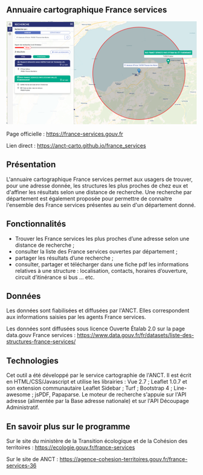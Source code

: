 ## Annuaire cartographique France services

![alt text](img/Capture.PNG)

Page officielle : https://france-services.gouv.fr

Lien direct : https://anct-carto.github.io/france_services

## Présentation

L'annuaire cartographique France services permet aux usagers de trouver, pour une adresse donnée, les structures les plus proches de chez eux et d'affiner les résultats selon une distance de recherche. Une recherche par département est également proposée pour permettre de connaitre l'ensemble des France services présentes au sein d'un département donné. 

## Fonctionnalités 

- Trouver les France services les plus proches d’une adresse selon une distance de recherche ;
- consulter la liste des France services ouvertes par département ;
- partager les résultats d’une recherche ;
- consulter, partager et télécharger dans une fiche pdf les informations relatives à une structure : localisation, contacts, horaires d’ouverture, circuit d’itinérance si bus … etc.


## Données
Les données sont fiabilisées et diffusées par l'ANCT. Elles correspondent aux informations saisies par les agents France services.

Les données sont diffusées sous licence Ouverte Étalab 2.0 sur la page data.gouv France services : https://www.data.gouv.fr/fr/datasets/liste-des-structures-france-services/ 


## Technologies

Cet outil a été développé par le service cartographie de l'ANCT. Il est écrit en HTML/CSS/Javascript et utilise les librairies : Vue 2.7 ; Leaflet 1.0.7 et son extension communautaire Leaflet Sidebar ; Turf ; Bootstrap 4 ; Line-awesome ; jsPDF, Papaparse. 
Le moteur de recherche s'appuie sur l'API adresse (alimentée par la Base adresse nationale) et sur l'API Découpage Administratif. 

## En savoir plus sur le programme

Sur le site du ministère de la Transition écologique et de la Cohésion des territoires : https://ecologie.gouv.fr/france-services

Sur le site de ANCT : https://agence-cohesion-territoires.gouv.fr/france-services-36
